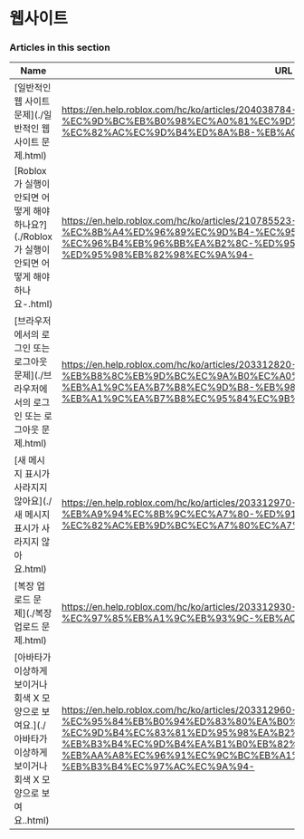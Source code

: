 # 웹사이트  
### Articles in this section
Name|URL
-|-
[일반적인 웹 사이트 문제](./일반적인 웹 사이트 문제.html) |https://en.help.roblox.com/hc/ko/articles/204038784-%EC%9D%BC%EB%B0%98%EC%A0%81%EC%9D%B8-%EC%9B%B9-%EC%82%AC%EC%9D%B4%ED%8A%B8-%EB%AC%B8%EC%A0%9C
[Roblox가 실행이 안되면 어떻게 해야 하나요?](./Roblox가 실행이 안되면 어떻게 해야 하나요-.html) |https://en.help.roblox.com/hc/ko/articles/210785523-Roblox%EA%B0%80-%EC%8B%A4%ED%96%89%EC%9D%B4-%EC%95%88%EB%90%98%EB%A9%B4-%EC%96%B4%EB%96%BB%EA%B2%8C-%ED%95%B4%EC%95%BC-%ED%95%98%EB%82%98%EC%9A%94-
[브라우저에서의 로그인 또는 로그아웃 문제](./브라우저에서의 로그인 또는 로그아웃 문제.html) |https://en.help.roblox.com/hc/ko/articles/203312820-%EB%B8%8C%EB%9D%BC%EC%9A%B0%EC%A0%80%EC%97%90%EC%84%9C%EC%9D%98-%EB%A1%9C%EA%B7%B8%EC%9D%B8-%EB%98%90%EB%8A%94-%EB%A1%9C%EA%B7%B8%EC%95%84%EC%9B%83-%EB%AC%B8%EC%A0%9C
[새 메시지 표시가 사라지지 않아요](./새 메시지 표시가 사라지지 않아요.html) |https://en.help.roblox.com/hc/ko/articles/203312970-%EC%83%88-%EB%A9%94%EC%8B%9C%EC%A7%80-%ED%91%9C%EC%8B%9C%EA%B0%80-%EC%82%AC%EB%9D%BC%EC%A7%80%EC%A7%80-%EC%95%8A%EC%95%84%EC%9A%94
[복장 업로드 문제](./복장 업로드 문제.html) |https://en.help.roblox.com/hc/ko/articles/203312930-%EB%B3%B5%EC%9E%A5-%EC%97%85%EB%A1%9C%EB%93%9C-%EB%AC%B8%EC%A0%9C
[아바타가 이상하게 보이거나 회색 X 모양으로 보여요.](./아바타가 이상하게 보이거나 회색 X 모양으로 보여요..html) |https://en.help.roblox.com/hc/ko/articles/203312960-%EC%95%84%EB%B0%94%ED%83%80%EA%B0%80-%EC%9D%B4%EC%83%81%ED%95%98%EA%B2%8C-%EB%B3%B4%EC%9D%B4%EA%B1%B0%EB%82%98-%ED%9A%8C%EC%83%89-X-%EB%AA%A8%EC%96%91%EC%9C%BC%EB%A1%9C-%EB%B3%B4%EC%97%AC%EC%9A%94-